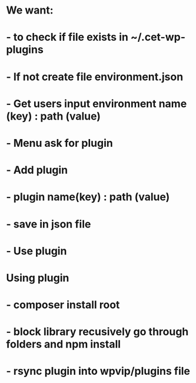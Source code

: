 # We want:
# - to check if file exists in ~/.cet-wp-plugins
#  - If not create file environment.json
#  - Get users input environment name (key) : path (value)
# - Menu ask for plugin
#  - Add plugin 
#   - plugin name(key) : path (value)
#   - save in json file
#  - Use plugin

# Using plugin
# - composer install root
# - block library recusively go through folders and npm install 
# - rsync plugin into wpvip/plugins file
